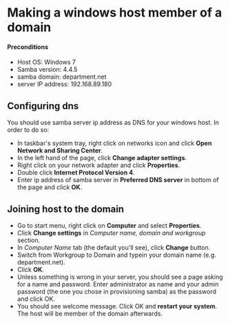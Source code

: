 Making a windows host member of a domain
====


#### Preconditions
* Host OS: Windows 7
* Samba version: 4.4.5
* samba domain: department.net
* server IP address: 192.168.89.180


Configuring dns
----
You should use samba server ip address as DNS for your windows host. In order to do so:
- In taskbar's system tray, right click on networks icon and click __Open Network and Sharing Center__.
- In the left hand of the page, click __Change adapter settings__.
- Right click on your network adapter and click __Properties__.
- Double click __Internet Protocol Version 4__.
- Enter ip address of samba server in __Preferred DNS server__ in bottom of the page and click __OK__.


Joining host to the domain
----
- Go to start menu, right click on __Computer__ and select __Properties__.
- Click __Change settings__ in _Computer name, domain and workgroup_ section.
- In _Computer Name_ tab (the default you'll see), click __Change__ button.
- Switch from Workgroup to Domain and typein your domain name (e.g. department.net).
- Click __OK__.
- Unless something is wrong in your server, you should see a page asking for a name and password. Enter administrator as name and your admin password (the one you chose in provisioning samba) as the password and click OK.
- You should see welcome message. Click OK and __restart your system__. The host will be member of the domain afterwards.
